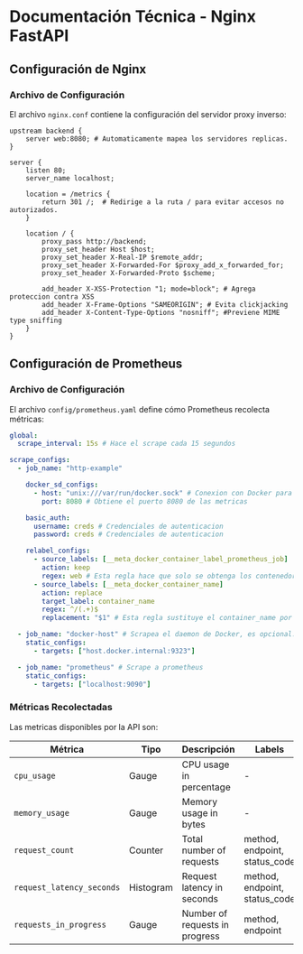 # Documentación Técnica - Nginx FastAPI

## Configuración de Nginx

### Archivo de Configuración

El archivo `nginx.conf` contiene la configuración del servidor proxy inverso:

```nginx
upstream backend {
    server web:8080; # Automaticamente mapea los servidores replicas.
}

server {
    listen 80;
    server_name localhost;

    location = /metrics {
        return 301 /;  # Redirige a la ruta / para evitar accesos no autorizados.
    }

    location / {
        proxy_pass http://backend;
        proxy_set_header Host $host;
        proxy_set_header X-Real-IP $remote_addr;
        proxy_set_header X-Forwarded-For $proxy_add_x_forwarded_for;
        proxy_set_header X-Forwarded-Proto $scheme;

        add_header X-XSS-Protection "1; mode=block"; # Agrega proteccion contra XSS
        add_header X-Frame-Options "SAMEORIGIN"; # Evita clickjacking
        add_header X-Content-Type-Options "nosniff"; #Previene MIME type sniffing
    }
}
```

## Configuración de Prometheus

### Archivo de Configuración

El archivo `config/prometheus.yaml` define cómo Prometheus recolecta métricas:

```yaml
global:
  scrape_interval: 15s # Hace el scrape cada 15 segundos

scrape_configs:
  - job_name: "http-example"

    docker_sd_configs:
      - host: "unix:///var/run/docker.sock" # Conexion con Docker para el Service Discovery
        port: 8080 # Obtiene el puerto 8080 de las metricas

    basic_auth:
      username: creds # Credenciales de autenticacion
      password: creds # Credenciales de autenticacion

    relabel_configs:
      - source_labels: [__meta_docker_container_label_prometheus_job]
        action: keep
        regex: web # Esta regla hace que solo se obtenga los contenedores con el label prometheus_job=web
      - source_labels: [__meta_docker_container_name]
        action: replace
        target_label: container_name
        regex: ^/(.+)$
        replacement: "$1" # Esta regla sustituye el container_name por el nombre del contenedor de Docker

  - job_name: "docker-host" # Scrapea el daemon de Docker, es opcional. Se debe configurar Docker para esto. https://docs.docker.com/engine/daemon/prometheus/
    static_configs:
      - targets: ["host.docker.internal:9323"]

  - job_name: "prometheus" # Scrape a prometheus
    static_configs:
      - targets: ["localhost:9090"]
```

### Métricas Recolectadas

Las metricas disponibles por la API son:

| Métrica | Tipo | Descripción | Labels |
|---------|------|-------------|--------|
| `cpu_usage` | Gauge | CPU usage in percentage | - |
| `memory_usage` | Gauge | Memory usage in bytes | - |
| `request_count` | Counter | Total number of requests | method, endpoint, status_code |
| `request_latency_seconds` | Histogram | Request latency in seconds | method, endpoint, status_code |
| `requests_in_progress` | Gauge | Number of requests in progress | method, endpoint |